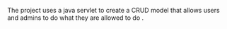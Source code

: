 The project uses a java servlet to create a CRUD model that allows users and admins to do what they are allowed to do .


